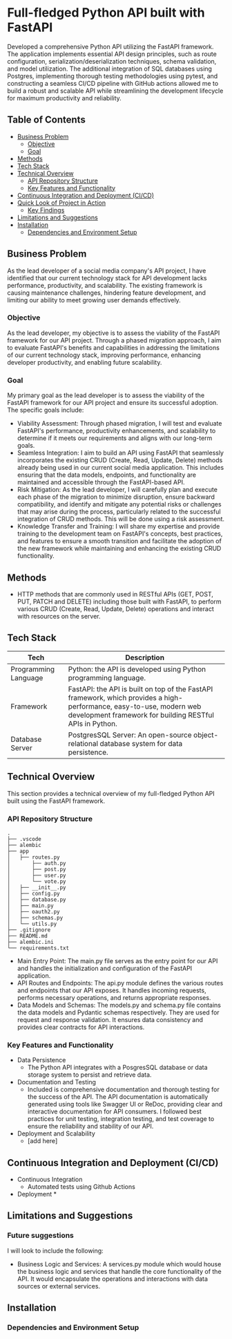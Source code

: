 # Full-fledged Python API built with FastAPI

Developed a comprehensive Python API utilizing the FastAPI framework. The application implements essential API design principles, such as route configuration, serialization/deserialization techniques, schema validation, and model utilization. The additional integration of SQL databases using Postgres, implementing thorough testing methodologies using pytest, and constructing a seamless CI/CD pipeline with GitHub actions allowed me to build a robust and scalable API while streamlining the development lifecycle for maximum productivity and reliability.

## Table of Contents
- [Business Problem](#business-problem)
  * [Objective](#objective)
  * [Goal](#goal)
- [Methods](#methods)
- [Tech Stack](#tech-stack)
- [Technical Overview](#technical-overview)
  * [API Repository Structure](#api-repository-structure)
  * [Key Features and Functionality](#key-features-and-functionality)
- [Continuous Integration and Deployment (CI/CD)](#continuous-integration-and-deployment-ci-cd)
- [Quick Look of Project in Action](#quick-look-of-project-in-action)
  * [Key Findings](#key-findings)
- [Limitations and Suggestions](#limitations-and-suggestions)
- [Installation](#installation)
  * [Dependencies and Environment Setup](#run-locally-in-jupyter-notebook)

## Business Problem
As the lead developer of a social media company's API project, I have identified that our current technology stack for API development lacks performance, productivity, and scalability. The existing framework is causing maintenance challenges, hindering feature development, and limiting our ability to meet growing user demands effectively.

### Objective
As the lead developer, my objective is to assess the viability of the FastAPI framework for our API project. Through a phased migration approach, I aim to evaluate FastAPI's benefits and capabilities in addressing the limitations of our current technology stack, improving performance, enhancing developer productivity, and enabling future scalability.

### Goal
My primary goal as the lead developer is to assess the viability of the FastAPI framework for our API project and ensure its successful adoption. The specific goals include:
- Viability Assessment: Through phased migration, I will test and evaluate FastAPI's performance, productivity enhancements, and scalability to determine if it meets our requirements and aligns with our long-term goals.
- Seamless Integration: I aim to build an API using FastAPI that seamlessly incorporates the existing CRUD (Create, Read, Update, Delete) methods already being used in our current social media application. This includes ensuring that the data models, endpoints, and functionality are maintained and accessible through the FastAPI-based API.
- Risk Mitigation: As the lead developer, I will carefully plan and execute each phase of the migration to minimize disruption, ensure backward compatibility, and identify and mitigate any potential risks or challenges that may arise during the process, particularly related to the successful integration of CRUD methods. This will be done using a risk assessment.
- Knowledge Transfer and Training: I will share my expertise and provide training to the development team on FastAPI's concepts, best practices, and features to ensure a smooth transition and facilitate the adoption of the new framework while maintaining and enhancing the existing CRUD functionality.

## Methods
- HTTP methods that are commonly used in RESTful APIs (GET, POST, PUT, PATCH and DELETE) including those built with FastAPI, to perform various CRUD (Create, Read, Update, Delete) operations and interact with resources on the server.

## Tech Stack

| Tech      | Description |
| ----------- | ----------- |
| Programming Language | Python: the API is developed using Python programming language. |
| Framework   | FastAPI: the API is built on top of the FastAPI framework, which provides a high-performance, easy-to-use, modern web development framework for building RESTful APIs in Python.  |
| Database Server | PostgresSQL Server: An open-source object-relational database system for data persistence. |

## Technical Overview

This section provides a technical overview of my full-fledged Python API built using the FastAPI framework.

### API Repository Structure
```
.
├── .vscode
├── alembic
├── app
│   ├── routes.py
│       ├── auth.py
│       ├── post.py
│       ├── user.py
│       └── vote.py
│   ├── __init__.py
│   ├── config.py
│   ├── database.py
│   ├── main.py
│   ├── oauth2.py
│   ├── schemas.py
│   └── utils.py
├── .gitignore
├── README.md
├── alembic.ini
└── requirements.txt
```
- Main Entry Point: The main.py file serves as the entry point for our API and handles the initialization and configuration of the FastAPI application.
- API Routes and Endpoints: The api.py module defines the various routes and endpoints that our API exposes. It handles incoming requests, performs necessary operations, and returns appropriate responses.
- Data Models and Schemas: The models.py and schema.py file contains the data models and Pydantic schemas respectively. They are used for request and response validation. It ensures data consistency and provides clear contracts for API interactions.

### Key Features and Functionality
- Data Persistence
  * The Python API integrates with a PosgresSQL database or data storage system to persist and retrieve data. 
- Documentation and Testing
  * Included is comprehensive documentation and thorough testing for the success of the API. The API documentation is automatically generated using tools like Swagger UI or ReDoc, providing clear and interactive documentation for API consumers. I followed best practices for unit testing, integration testing, and test coverage to ensure the reliability and stability of our API.
- Deployment and Scalability
  * [add here]
 
 ## Continuous Integration and Deployment (CI/CD)
- Continuous Integration 
  * Automated tests using Github Actions
- Deployment 
  * 

## Limitations and Suggestions
### Future suggestions
I will look to include the following: 
- Business Logic and Services: A services.py module which would house the business logic and services that handle the core functionality of the API. It would encapsulate the operations and interactions with data sources or external services.

## Installation
### Dependencies and Environment Setup
